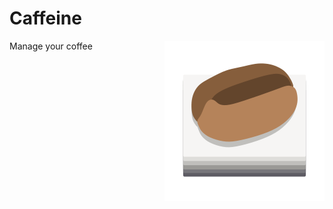 # Caffeine

<img align="right" alt="Caffeine Icon" src="data/icons/com.konstantintutsch.Caffeine.svg">

Manage your coffee
